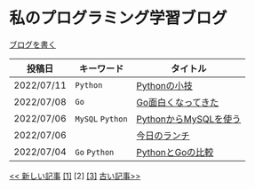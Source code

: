 # 私のプログラミング学習ブログ

[ブログを書く](articles/new.html)

|   投稿日   | キーワード           |     タイトル               |
|-----------|--------------------|--------------------------|
|2022/07/11 | `Python`           | [Pythonの小技]()          |
|2022/07/08 | `Go`               | [Go面白くなってきた]()　　   |
|2022/07/06 | `MySQL` `Python`   | [PythonからMySQLを使う]()  |
|2022/07/06 |                    | [今日のランチ]()           |
|2022/07/04 |  `Go` `Python`     | [PythonとGoの比較]()      |

[<< 新しい記事]() [[1]]() [2] [[3]]() [古い記事>>]()
